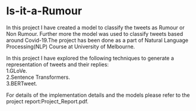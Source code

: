 # Is-it-a-Rumour
In this project I have created a model to classify the tweets as Rumour or Non Rumour. Further more the model was used to classify tweets based around Covid-19.The project has been done as a part of Natural Language Processing(NLP) Course at University of Melbourne.  

In this project I have explored the following techniques to generate a representation of tweets and their replies:  
1.GLoVe.  
2.Sentence Transformers.  
3.BERTweet. 

For details of the implementation details and the models please refer to the project report:Project_Report.pdf. 



